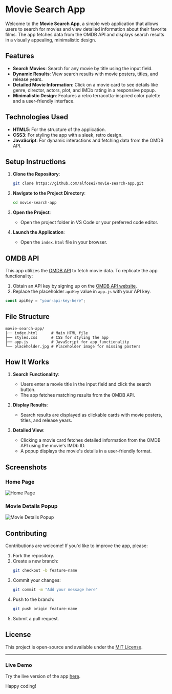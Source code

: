 # Movie Search App

Welcome to the **Movie Search App**, a simple web application that allows users to search for movies and view detailed information about their favorite films. The app fetches data from the OMDB API and displays search results in a visually appealing, minimalistic design.

## Features

- **Search Movies**: Search for any movie by title using the input field.
- **Dynamic Results**: View search results with movie posters, titles, and release years.
- **Detailed Movie Information**: Click on a movie card to see details like genre, director, actors, plot, and IMDb rating in a responsive popup.
- **Minimalistic Design**: Features a retro terracotta-inspired color palette and a user-friendly interface.

## Technologies Used

- **HTML5**: For the structure of the application.
- **CSS3**: For styling the app with a sleek, retro design.
- **JavaScript**: For dynamic interactions and fetching data from the OMDB API.

## Setup Instructions

1. **Clone the Repository**:
   ```bash
   git clone https://github.com/alfosei/movie-search-app.git
   ```
2. **Navigate to the Project Directory**:
   ```bash
   cd movie-search-app
   ```
3. **Open the Project**:
   - Open the project folder in VS Code or your preferred code editor.

4. **Launch the Application**:
   - Open the `index.html` file in your browser.

## OMDB API

This app utilizes the [OMDB API](http://www.omdbapi.com/) to fetch movie data. To replicate the app functionality:

1. Obtain an API key by signing up on the [OMDB API website](http://www.omdbapi.com/apikey.aspx).
2. Replace the placeholder `apiKey` value in `app.js` with your API key.

```javascript
const apiKey = "your-api-key-here";
```

## File Structure

```
movie-search-app/
├── index.html      # Main HTML file
├── styles.css      # CSS for styling the app
├── app.js          # JavaScript for app functionality
└── placeholder.jpg # Placeholder image for missing posters
```

## How It Works

1. **Search Functionality**:
   - Users enter a movie title in the input field and click the search button.
   - The app fetches matching results from the OMDB API.

2. **Display Results**:
   - Search results are displayed as clickable cards with movie posters, titles, and release years.

3. **Detailed View**:
   - Clicking a movie card fetches detailed information from the OMDB API using the movie's IMDb ID.
   - A popup displays the movie's details in a user-friendly format.

## Screenshots

### Home Page
![Home Page](https://via.placeholder.com/800x400?text=Home+Page)

### Movie Details Popup
![Movie Details Popup](https://via.placeholder.com/800x400?text=Movie+Details+Popup)

## Contributing

Contributions are welcome! If you'd like to improve the app, please:

1. Fork the repository.
2. Create a new branch:
   ```bash
   git checkout -b feature-name
   ```
3. Commit your changes:
   ```bash
   git commit -m "Add your message here"
   ```
4. Push to the branch:
   ```bash
   git push origin feature-name
   ```
5. Submit a pull request.

## License

This project is open-source and available under the [MIT License](LICENSE).

---

### Live Demo

Try the live version of the app [here](https://alfosei.github.io/movie-search-app/).

Happy coding!
